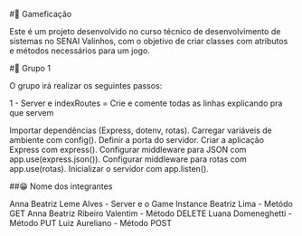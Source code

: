 #🎲 Gameficação

Este é um projeto desenvolvido no curso técnico de desenvolvimento de sistemas no SENAI Valinhos, com o objetivo de criar classes com atributos e métodos necessários para um jogo.

#👭 Grupo 1

O grupo irá realizar os seguintes passos:

1 - Server e indexRoutes = Crie e comente todas as linhas explicando pra que servem

Importar dependências (Express, dotenv, rotas).
Carregar variáveis de ambiente com config().
Definir a porta do servidor.
Criar a aplicação Express com express().
Configurar middleware para JSON com app.use(express.json()).
Configurar middleware para rotas com app.use(rotas).
Inicializar o servidor com app.listen().

##😁 Nome dos integrantes

Anna Beatriz Leme Alves - Server e o Game Instance
Beatriz Lima - Metódo GET
Anna Beatriz Ribeiro Valentim - Método DELETE
Luana Domeneghetti - Método PUT
Luiz Aureliano - Método POST
